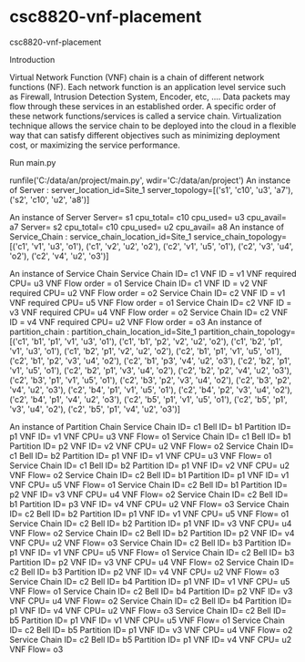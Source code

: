 # csc8820-vnf-placement
csc8820-vnf-placement

Introduction

Virtual Network Function (VNF) chain is a chain of different network functions (NF). Each network function is an application level service such as Firewall, Intrusion Detection System, Encoder, etc, .... Data packets may flow through these services in an established order. A specific order of these network functions/services is called a service chain. Virtualization technique allows the service chain to be deployed into the cloud in a flexible way that can satisfy different objectives such as minimizing deployment cost, or maximizing the service performance.




Run main.py

runfile('C:/data/an/project/main.py', wdir='C:/data/an/project')
An instance of Server : server_location_id=Site_1
 server_topology=[('s1', 'c10', 'u3', 'a7'), ('s2', 'c10', 'u2', 'a8')]

An instance of Server
Server= s1
cpu_total= c10
cpu_used= u3
cpu_avail= a7
Server= s2
cpu_total= c10
cpu_used= u2
cpu_avail= a8
An instance of Service_Chain : service_chain_location_id=Site_1
 service_chain_topology=[('c1', 'v1', 'u3', 'o1'), ('c1', 'v2', 'u2', 'o2'), ('c2', 'v1', 'u5', 'o1'), ('c2', 'v3', 'u4', 'o2'), ('c2', 'v4', 'u2', 'o3')]

An instance of Service Chain
Service Chain ID= c1
VNF ID          = v1
VNF required CPU= u3
VNF Flow order  = o1
Service Chain ID= c1
VNF ID          = v2
VNF required CPU= u2
VNF Flow order  = o2
Service Chain ID= c2
VNF ID          = v1
VNF required CPU= u5
VNF Flow order  = o1
Service Chain ID= c2
VNF ID          = v3
VNF required CPU= u4
VNF Flow order  = o2
Service Chain ID= c2
VNF ID          = v4
VNF required CPU= u2
VNF Flow order  = o3
An instance of partition_chain : partition_chain_location_id=Site_1
 partition_chain_topology=[('c1', 'b1', 'p1', 'v1', 'u3', 'o1'), ('c1', 'b1', 'p2', 'v2', 'u2', 'o2'), ('c1', 'b2', 'p1', 'v1', 'u3', 'o1'), ('c1', 'b2', 'p1', 'v2', 'u2', 'o2'), ('c2', 'b1', 'p1', 'v1', 'u5', 'o1'), ('c2', 'b1', 'p2', 'v3', 'u4', 'o2'), ('c2', 'b1', 'p3', 'v4', 'u2', 'o3'), ('c2', 'b2', 'p1', 'v1', 'u5', 'o1'), ('c2', 'b2', 'p1', 'v3', 'u4', 'o2'), ('c2', 'b2', 'p2', 'v4', 'u2', 'o3'), ('c2', 'b3', 'p1', 'v1', 'u5', 'o1'), ('c2', 'b3', 'p2', 'v3', 'u4', 'o2'), ('c2', 'b3', 'p2', 'v4', 'u2', 'o3'), ('c2', 'b4', 'p1', 'v1', 'u5', 'o1'), ('c2', 'b4', 'p2', 'v3', 'u4', 'o2'), ('c2', 'b4', 'p1', 'v4', 'u2', 'o3'), ('c2', 'b5', 'p1', 'v1', 'u5', 'o1'), ('c2', 'b5', 'p1', 'v3', 'u4', 'o2'), ('c2', 'b5', 'p1', 'v4', 'u2', 'o3')]

An instance of Partition Chain
Service Chain ID= c1  Bell ID= b1  Partition ID= p1  VNF ID= v1  VNF CPU= u3  VNF Flow= o1
Service Chain ID= c1  Bell ID= b1  Partition ID= p2  VNF ID= v2  VNF CPU= u2  VNF Flow= o2
Service Chain ID= c1  Bell ID= b2  Partition ID= p1  VNF ID= v1  VNF CPU= u3  VNF Flow= o1
Service Chain ID= c1  Bell ID= b2  Partition ID= p1  VNF ID= v2  VNF CPU= u2  VNF Flow= o2
Service Chain ID= c2  Bell ID= b1  Partition ID= p1  VNF ID= v1  VNF CPU= u5  VNF Flow= o1
Service Chain ID= c2  Bell ID= b1  Partition ID= p2  VNF ID= v3  VNF CPU= u4  VNF Flow= o2
Service Chain ID= c2  Bell ID= b1  Partition ID= p3  VNF ID= v4  VNF CPU= u2  VNF Flow= o3
Service Chain ID= c2  Bell ID= b2  Partition ID= p1  VNF ID= v1  VNF CPU= u5  VNF Flow= o1
Service Chain ID= c2  Bell ID= b2  Partition ID= p1  VNF ID= v3  VNF CPU= u4  VNF Flow= o2
Service Chain ID= c2  Bell ID= b2  Partition ID= p2  VNF ID= v4  VNF CPU= u2  VNF Flow= o3
Service Chain ID= c2  Bell ID= b3  Partition ID= p1  VNF ID= v1  VNF CPU= u5  VNF Flow= o1
Service Chain ID= c2  Bell ID= b3  Partition ID= p2  VNF ID= v3  VNF CPU= u4  VNF Flow= o2
Service Chain ID= c2  Bell ID= b3  Partition ID= p2  VNF ID= v4  VNF CPU= u2  VNF Flow= o3
Service Chain ID= c2  Bell ID= b4  Partition ID= p1  VNF ID= v1  VNF CPU= u5  VNF Flow= o1
Service Chain ID= c2  Bell ID= b4  Partition ID= p2  VNF ID= v3  VNF CPU= u4  VNF Flow= o2
Service Chain ID= c2  Bell ID= b4  Partition ID= p1  VNF ID= v4  VNF CPU= u2  VNF Flow= o3
Service Chain ID= c2  Bell ID= b5  Partition ID= p1  VNF ID= v1  VNF CPU= u5  VNF Flow= o1
Service Chain ID= c2  Bell ID= b5  Partition ID= p1  VNF ID= v3  VNF CPU= u4  VNF Flow= o2
Service Chain ID= c2  Bell ID= b5  Partition ID= p1  VNF ID= v4  VNF CPU= u2  VNF Flow= o3
